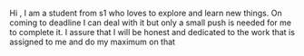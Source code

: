Hi , I am a student from s1 who loves to explore and learn new things. 
On coming to deadline I can deal with it but only a small push is needed for me to complete it. 
I assure that I will be honest and dedicated to the work that is assigned to me and do my maximum on that 

